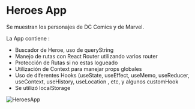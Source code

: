 # Heroes App

Se muestran los personajes de DC Comics y de Marvel.

La App contiene :

- Buscador de Heroe, uso de queryString 
- Manejo de rutas con React Router utilizando varios router 
- Protección de Rutas si no estas logueado
- Utilización de Context para manejar props globales
- Uso de diferentes Hooks (useState, useEffect, useMemo, useReducer, useContext, useHistory, useLocation , etc, y algunos customHook
- Se utilizó localStorage

![HeroesApp](https://github.com/fergim1/heroes-app/blob/main/HeroesApp.gif )
